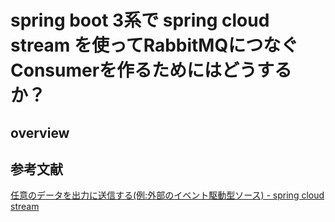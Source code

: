 # spring boot 3系で spring cloud stream を使ってRabbitMQにつなぐConsumerを作るためにはどうするか？

## overview

## 参考文献

[任意のデータを出力に送信する(例:外部のイベント駆動型ソース) - spring cloud stream](https://docs.spring.io/spring-cloud-stream/docs/current/reference/html/spring-cloud-stream.html#_sending_arbitrary_data_to_an_output_e_g_foreign_event_driven_sources)
